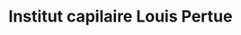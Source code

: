 ---
title: "Institut capilaire Louis Pertue"
url: /tours/institut-capilaire-louis-pertue/
shop: Friseur
---